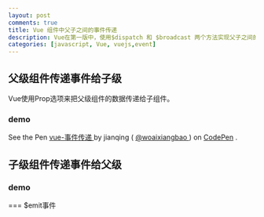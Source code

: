```yaml
---
layout: post
comments: true
title: Vue 组件中父子之间的事件传递
description: Vue在第一版中，使用$dispatch 和 $broadcast 两个方法实现父子之间的事件传递。在Vue第二版中，改变了这种策略
categories: [javascript, Vue, vuejs,event]
---
```


## 父级组件传递事件给子级

Vue使用Prop选项来把父级组件的数据传递给子组件。



    


### demo

<p data-height="265" data-theme-id="0" data-slug-hash="KWxgbW" data-default-tab="js,result" data-user="woaixiangbao" data-embed-version="2" data-pen-title="vue-事件传递" class="codepen">See the Pen <a href="http://codepen.io/woaixiangbao/pen/KWxgbW/"> vue-事件传递 </a> by jianqing ( <a href="http://codepen.io/woaixiangbao"> @woaixiangbao </a>) on <a href="http://codepen.io">CodePen</a> . </p>
 <script src="https://production-assets.codepen.io/assets/embed/ei.js">
 </script>

## 子级组件传递事件给父级

### demo

=== $emit事件